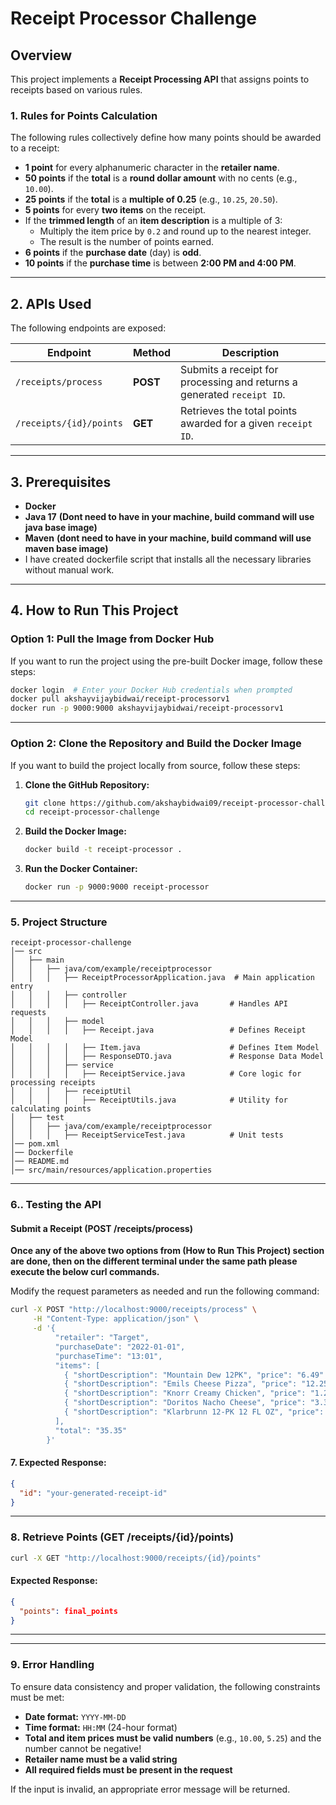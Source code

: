 # Receipt Processor Challenge

## Overview
This project implements a **Receipt Processing API** that assigns points to receipts based on various rules.

### 1. Rules for Points Calculation
The following rules collectively define how many points should be awarded to a receipt:

- **1 point** for every alphanumeric character in the **retailer name**.
- **50 points** if the **total** is a **round dollar amount** with no cents (e.g., `10.00`).
- **25 points** if the **total** is a **multiple of 0.25** (e.g., `10.25`, `20.50`).
- **5 points** for every **two items** on the receipt.
- If the **trimmed length** of an **item description** is a multiple of 3:
  - Multiply the item price by `0.2` and round up to the nearest integer.
  - The result is the number of points earned.
- **6 points** if the **purchase date** (day) is **odd**.
- **10 points** if the **purchase time** is between **2:00 PM and 4:00 PM**.

---

## 2. APIs Used
The following endpoints are exposed:

| **Endpoint**               | **Method** | **Description** |
|----------------------------|-----------|----------------|
| `/receipts/process`        | **POST**  | Submits a receipt for processing and returns a generated `receipt ID`. |
| `/receipts/{id}/points`    | **GET**   | Retrieves the total points awarded for a given `receipt ID`. |

---

## 3. Prerequisites

- **Docker**
- **Java 17** **(Dont need to have in your machine, build command will use java base image)**
- **Maven** **(dont need to have in your machine, build command will use maven base image)**
- I have created dockerfile script that installs all the necessary libraries without manual work.
---

## 4. How to Run This Project

### **Option 1: Pull the Image from Docker Hub**
If you want to run the project using the pre-built Docker image, follow these steps:

```sh
docker login  # Enter your Docker Hub credentials when prompted
docker pull akshayvijaybidwai/receipt-processorv1
docker run -p 9000:9000 akshayvijaybidwai/receipt-processorv1
```

---

### **Option 2: Clone the Repository and Build the Docker Image**
If you want to build the project locally from source, follow these steps:

1. **Clone the GitHub Repository:**
   ```sh
   git clone https://github.com/akshaybidwai09/receipt-processor-challenge.git
   cd receipt-processor-challenge
   ```

2. **Build the Docker Image:**
   ```sh
   docker build -t receipt-processor .
   ```

3. **Run the Docker Container:**
   ```sh
   docker run -p 9000:9000 receipt-processor
   ```

---


### 5. **Project Structure**
```
receipt-processor-challenge
│── src
│   ├── main
│   │   ├── java/com/example/receiptprocessor
│   │   │   ├── ReceiptProcessorApplication.java  # Main application entry
│   │   │   ├── controller
│   │   │   │   ├── ReceiptController.java       # Handles API requests
│   │   │   ├── model
│   │   │   │   ├── Receipt.java                 # Defines Receipt Model
│   │   │   │   ├── Item.java                    # Defines Item Model
│   │   │   │   ├── ResponseDTO.java             # Response Data Model
│   │   │   ├── service
│   │   │   │   ├── ReceiptService.java          # Core logic for processing receipts
│   │   │   ├── receiptUtil
│   │   │   │   ├── ReceiptUtils.java            # Utility for calculating points
│   ├── test
│   │   ├── java/com/example/receiptprocessor
│   │   │   ├── ReceiptServiceTest.java          # Unit tests
│── pom.xml
│── Dockerfile
│── README.md
│── src/main/resources/application.properties
```

---

### 6.. **Testing the API**

#### **Submit a Receipt (POST /receipts/process)**
**Once any of the above two options from (How to Run This Project) section are done, then on the different terminal under the same path please execute the below curl commands.**

Modify the request parameters as needed and run the following command:
```sh
curl -X POST "http://localhost:9000/receipts/process" \
     -H "Content-Type: application/json" \
     -d '{
          "retailer": "Target",
          "purchaseDate": "2022-01-01",
          "purchaseTime": "13:01",
          "items": [
            { "shortDescription": "Mountain Dew 12PK", "price": "6.49" },
            { "shortDescription": "Emils Cheese Pizza", "price": "12.25" },
            { "shortDescription": "Knorr Creamy Chicken", "price": "1.26" },
            { "shortDescription": "Doritos Nacho Cheese", "price": "3.35" },
            { "shortDescription": "Klarbrunn 12-PK 12 FL OZ", "price": "12.00" }
          ],
          "total": "35.35"
        }'
```

#### 7. **Expected Response:**
```json
{
  "id": "your-generated-receipt-id"
}
```

---

### 8. **Retrieve Points (GET /receipts/{id}/points)**
```sh
curl -X GET "http://localhost:9000/receipts/{id}/points"
```

#### **Expected Response:**
```json
{
  "points": final_points
}
```

---

---

### 9. **Error Handling**
To ensure data consistency and proper validation, the following constraints must be met:
- **Date format:** `YYYY-MM-DD`
- **Time format:** `HH:MM` (24-hour format)
- **Total and item prices must be valid numbers** (e.g., `10.00`, `5.25`) and the number cannot be negative!
- **Retailer name must be a valid string**
- **All required fields must be present in the request**

If the input is invalid, an appropriate error message will be returned.



